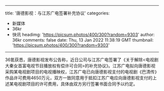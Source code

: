 
---
title: '唐德影视：与江苏广电签署补充协议'
categories: 
 - 新媒体
 - 36kr
 - 快讯
headimg: 'https://picsum.photos/400/300?random=9303'
author: 36kr
comments: false
date: Thu, 13 Jan 2022 11:38:19 GMT
thumbnail: 'https://picsum.photos/400/300?random=9303'
---

<div>   
36氪获悉，唐德影视发布公告称，近日公司与江苏广电签署了《关于解除<电视剧大秦女首富电视节目播放权有偿许可合同>的补充协议》。江苏广电拟向唐德影视采购某电视剧项目的电视播映权，江苏广电已向唐德影视支付的电视剧《巴清传》作品许可费用4650万元，双方一致同意用于抵扣江苏广电应向唐德影视支付的上述某电视剧项目的许可费用，具体由双方另行签署书面合同予以约定。  
</div>
            